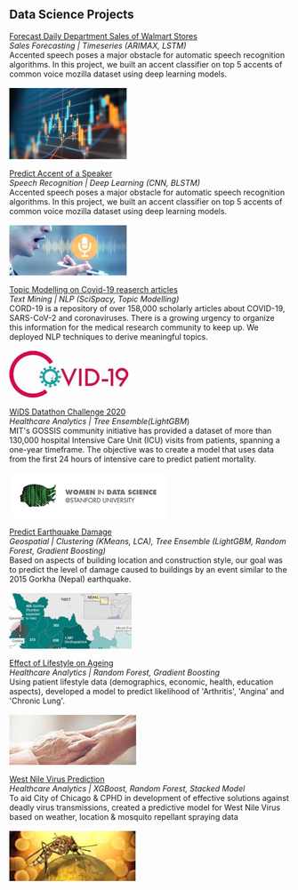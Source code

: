 ## Data Science Projects

[Forecast Daily Department Sales of Walmart Stores](https://github.com/Reshma-34/Walmart-stores-sales-forcasting)
<br>
_Sales Forecasting | Timeseries (ARIMAX, LSTM)_
<br>
Accented speech poses a major obstacle for automatic speech recognition algorithms. In this project, we built an accent classifier on top 5 accents of common voice mozilla dataset using deep learning models.
<br>
<br>
<img src="images/timeseries.jpg?raw=true"/>
<br>

[Predict Accent of a Speaker](https://github.com/Reshma-34/Accent-Classifier)
<br>
_Speech Recognition | Deep Learning (CNN, BLSTM)_
<br>
Accented speech poses a major obstacle for automatic speech recognition algorithms. In this project, we built an accent classifier on top 5 accents of common voice mozilla dataset using deep learning models.
<br>
<br>
<img src="images/accent.jpg?raw=true"/>
<br>

[Topic Modelling on Covid-19 reaserch articles](https://github.com/Reshma-34/CORD-19)
<br>
_Text Mining | NLP (SciSpacy, Topic Modelling)_
<br> 
CORD-19 is a repository of over 158,000 scholarly articles about COVID-19, SARS-CoV-2 and coronaviruses. 
There is a growing urgency to organize this information for the medical research community to keep up. We deployed NLP techniques to derive meaningful topics.
<br>
<br>
<img src="images/covid19.jpg?raw=true"/>
<br>

[WiDS Datathon Challenge 2020](https://github.com/Reshma-34/WiDS-Datathon-2020)
<br>
_Healthcare Analytics | Tree Ensemble(LightGBM_)
<br> 
MIT's GOSSIS community initiative has provided a dataset of more than 130,000 hospital Intensive Care Unit (ICU) visits from patients, spanning a one-year timeframe.
The objective was to create a model that uses data from the first 24 hours of intensive care to predict patient mortality.
<br>
<br>
<img src="images/wids.png?raw=false width=200 height=100"/>
<br>

[Predict Earthquake Damage](https://github.com/Reshma-34/Nepal-Earthquake-Damage)
<br>
_Geospatial | Clustering (KMeans, LCA), Tree Ensemble (LightGBM, Random Forest, Gradient Boosting)_
<br>
Based on aspects of building location and construction style, our goal was to predict the level of damage caused to buildings by an event similar to the 2015 Gorkha (Nepal) earthquake.
<br>
<br>
<img src="images/nepal_3.jpg?raw=false"/>
<br>

[Effect of Lifestyle on Ageing](https://github.com/Reshma-34/Effect-of-Lifestyle-OnAgeing)
<br>
_Healthcare Analytics | Random Forest, Gradient Boosting_
<br>
Using patient lifestyle data (demographics, economic, health, education aspects), developed a model to predict likelihood of 'Arthritis', 'Angina' and 'Chronic Lung'.
<br>
<br>
<img src="images/ageing.jpg?raw=true"/>
<br>


[West Nile Virus Prediction](https://github.com/Reshma-34/West-Nile-Virus-Prediction)
<br>
_Healthcare Analytics | XGBoost, Random Forest, Stacked Model_
<br>
To aid City of Chicago & CPHD in development of effective solutions against deadly virus transmissions, created a predictive model for West Nile Virus based on weather, location & mosquito repellant spraying data
<br>
<br>
<img src="images/wnv.jpg?raw=true"/>
